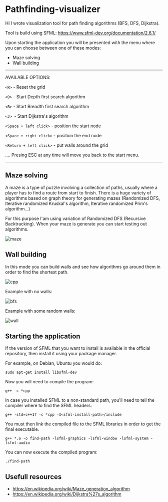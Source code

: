 # Pathfinding-visualizer #

Hi I wrote visualization tool for path finding algorithms (BFS, DFS, Dijkstra).

Tool is build using SFML: https://www.sfml-dev.org/documentation/2.6.1/ 

Upon starting the application you will be presented with the menu where you can choose between one of these modes:
- Maze solving
- Wall building
  
***

AVAILABLE OPTIONS:

`<R>` - Reset the grid

`<D>` - Start Depth first search algorithm

`<B>` - Start Breadth first search algorithm

`<J> `- Start Dijkstra's algorithm


`<Space + left click>`     - position the start node

`<Space + right click>`    - position the end node

`<Return + left click>`     - put walls around the grid
 


.... Presing ESC at any time will move you back to the start menu.


***
## Maze solving ##
A maze is a type of puzzle involving a collection of paths, usually where a player has to find a route from start to finish.
There is a huge variety of algorithms based on graph theory for generating mazes (Randomized DFS, Iterative randomized Kruskal's algorithm, Iterative randomized Prim's algorithm...)

For this purpose I'am using variation of Randomized DFS (Recursive Backtracking).
When your maze is generate you can start testing out algorithms.


![maze](https://github.com/jkeresman01/Pathfinding-visualizer/assets/165517653/e251d24c-4272-4bcb-b9e9-289fa0650ac9)

## Wall building ##

In this mode you can build walls and see how algorithms go around them in order to find the shortest path.

![cpp](https://github.com/jkeresman01/Pathfinding-visualizer/assets/165517653/95befe9d-0665-430b-baf5-eae45ccf43cb)


Example with no walls:

![bfs](https://github.com/jkeresman01/Pathfinding-visualizer/assets/165517653/607efa2a-ca2d-4521-9142-38d5c21ca8cf)


Example with some random walls:

![wall](https://github.com/jkeresman01/Pathfinding-visualizer/assets/165517653/3859c0ab-3664-4077-bc69-f9b7bd8adbb6)



## Starting the application ##

If the version of SFML that you want to install is available in the official repository, then install it using your package manager.

For example, on Debian, Ubuntu you would do:
```
sudo apt-get install libsfml-dev
```

Now you will need to compile the program:
```
g++ -c *cpp
```

In case you installed SFML to a non-standard path, you'll need to tell the compiler where to find the SFML headers:
```
g++ -std=c++17 -c *cpp -I<sfml-install-path>/include
```

You must then link the compiled file to the SFML libraries in order to get the final executable.
```
g++ *.o -o find-path -lsfml-graphics -lsfml-window -lsfml-system -lsfml-audio
```
You can now execute the compiled program:
```
./find-path
```
## Usefull resources ##

- https://en.wikipedia.org/wiki/Maze_generation_algorithm
- https://en.wikipedia.org/wiki/Dijkstra%27s_algorithm


